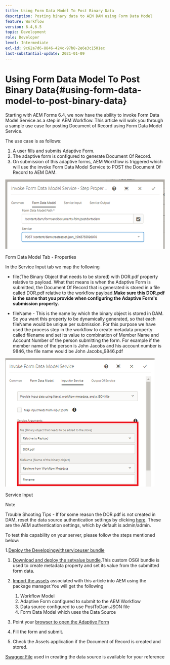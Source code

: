 ```yaml
---
title: Using Form Data Model To Post Binary Data
description: Posting binary data to AEM DAM using Form Data Model
feature: Workflow
version: 6.4,6.5
topic: Development
role: Developer
level: Intermediate
exl-id: 9c62a7d6-8846-424c-97b8-2e6e3c1501ec
last-substantial-update: 2021-01-09
---
```

# Using Form Data Model To Post Binary Data{#using-form-data-model-to-post-binary-data}

Starting with AEM Forms 6.4, we now have the ability to invoke Form Data Model Service as a step in AEM Workflow. This article will walk you through a sample use case for posting Document of Record using Form Data Model Service.

The use case is as follows:

1. A user fills and submits Adaptive Form.
1. The adaptive form is configured to generate Document Of Record.
1. On submission of this adaptive forms, AEM Workflow is triggered which will use the invoke Form Data Model Service to POST the Document Of Record to AEM DAM.

![posttodam](assets/posttodamshot1.png)

Form Data Model Tab - Properties

In the Service Input tab we map the following

* file(The Binary Object that needs to be stored) with DOR.pdf property relative to payload. What that means is when the Adaptive Form is submitted, the Document Of Record that is generated is stored in a file called DOR.pdf relative to the workflow payload.**Make sure this DOR.pdf is the same that you provide when configuring the Adaptive Form's submission property.**

* fileName - This is the name by which the binary object is stored in DAM. So you want this property to be dynamically generated, so that each fileName would be unique per submission. For this purpose we have used the process step in the workflow to create metadata property called filename and set its value to combination of Member Name and Account Number of the person submitting the form. For example if the member name of the person is John Jacobs and his account number is 9846, the file name would be John Jacobs_9846.pdf

![fdmserviceinput](assets/fdminputservice.png)

Service Input

>[!NOTE]
>
>Trouble Shooting Tips - If for some reason the DOR.pdf is not created in DAM, reset the data source authentication settings by clicking [here](http://localhost:4502/mnt/overlay/fd/fdm/gui/components/admin/fdmcloudservice/properties.html?item=%2Fconf%2Fglobal%2Fsettings%2Fcloudconfigs%2Ffdm%2Fpostdortodam). These are the AEM authentication settings, which by default is admin/admin.

To test this capability on your server, please follow the steps mentioned below:

1.[Deploy the Developingwithserviceuser bundle](/help/forms/assets/common-osgi-bundles/DevelopingWithServiceUser.jar)

1. [Download and deploy the setvalue bundle](/help/forms/assets/common-osgi-bundles/SetValueApp.core-1.0-SNAPSHOT.jar).This custom OSGI bundle is used to create metadata property and set its value from the submitted form data.

1. [Import the assets](assets/postdortodam.zip) associated with this article into AEM using the package manager.You will get the following

    1. Workflow Model
    1. Adaptive Form configured to submit to the AEM Workflow
    1. Data source configured to use PostToDam.JSON file
    1. Form Data Model which uses the Data Source

1. Point your [browser to open the Adaptive Form](http://localhost:4502/content/dam/formsanddocuments/helpx/timeoffrequestform/jcr:content?wcmmode=disabled)
1. Fill the form and submit.
1. Check the Assets application if the Document of Record is created and stored.


[Swagger File](http://localhost:4502/conf/global/settings/cloudconfigs/fdm/postdortodam/jcr:content/swaggerFile) used in creating the data source is available for your reference

